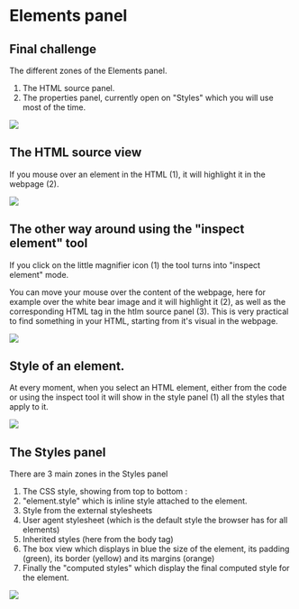 # Elements panel

## Final challenge

The different zones of the Elements panel.

1. The HTML source panel.
1. The properties panel, currently open on "Styles" which you will use most of the time.

![][1]

[1]: .guides/img/elements-panel/final-challenge.png

## The HTML source view

If you mouse over an element in the HTML (1), it will highlight it in the webpage (2).

![][2]

[2]: .guides/img/elements-panel/the-html-source-view.png

## The other way around using the "inspect element" tool

If you click on the little magnifier icon (1) the tool turns into "inspect element" mode.

You can move your mouse over the content of the webpage, here for example over the white bear image and it will highlight it (2), as well as the corresponding HTML tag in the htlm source panel (3). This is very practical to find something in your HTML, starting from it's visual in the webpage.

![][3]

[3]: .guides/img/elements-panel/the-other-way-around-using-the--inspect-element--tool.png

## Style of an element.

At every moment, when you select an HTML element, either from the code or using the inspect tool it will show in the style panel (1) all the styles that apply to it.

![][4]

[4]: .guides/img/elements-panel/style-of-an-element.png

## The Styles panel

There are 3 main zones in the Styles panel

1. The CSS style, showing from top to bottom :
  1. "element.style" which is inline style attached to the element.
  1. Style from the external stylesheets
  1. User agent stylesheet (which is the default style the browser has for all elements)
  1. Inherited styles (here from the body tag)
1. The box view which displays in blue the size of the element, its padding (green), its border (yellow) and its margins (orange)
1. Finally the "computed styles" which display the final computed style for the element.



![][5]

[5]: .guides/img/elements-panel/the-styles-panel.png